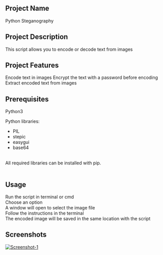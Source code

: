 ## Project Name
Python Steganography

## Project Description
This script allows you to encode or decode text from images

## Project Features
Encode text in images
Encrypt the text with a password before encoding
Extract encoded text from images

## Prerequisites
Python3

Python libraries:<br>
- PIL <br>
- stepic <br>
- easygui <br>
- base64 <br>
<br>
All required libraries can be installed with pip. <br>
<br>

## Usage
Run the script in terminal or cmd<br>
Choose an option<br>
A window will open to select the image file<br>
Follow the instructions in the terminal<br>
The encoded image will be saved in the same location with the script<br>


## Screenshots

<a href="https://imgbb.com/"><img src="https://i.ibb.co/JstfwnV/Screenshot-1.png" alt="Screenshot-1" border="0"></a>

 
